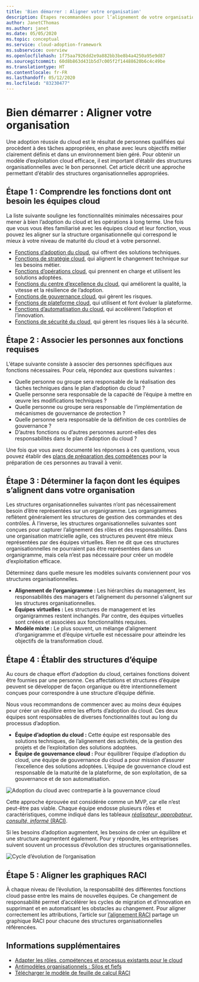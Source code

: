 ```yaml
---
title: 'Bien démarrer : Aligner votre organisation'
description: Étapes recommandées pour l’alignement de votre organisation afin que vous soyez prêt pour une adoption réussie du cloud.
author: JanetCThomas
ms.author: janet
ms.date: 05/05/2020
ms.topic: conceptual
ms.service: cloud-adoption-framework
ms.subservice: overview
ms.openlocfilehash: 1f75aa7926dd2e9a882bb3be8b4a4250a95e9d87
ms.sourcegitcommit: 60d8b863d431b5d7c005f2f14488620b6c4c49be
ms.translationtype: HT
ms.contentlocale: fr-FR
ms.lasthandoff: 05/12/2020
ms.locfileid: "83230477"
---
```

# <a name="get-started-align-your-organization"></a>Bien démarrer : Aligner votre organisation

Une adoption réussie du cloud est le résultat de personnes qualifiées qui procèdent à des tâches appropriées, en phase avec leurs objectifs métier clairement définis et dans un environnement bien géré. Pour obtenir un modèle d’exploitation cloud efficace, il est important d’établir des structures organisationnelles avec le bon personnel. Cet article décrit une approche permettant d’établir des structures organisationnelles appropriées.

## <a name="step-1-understand-the-functions-required-for-successful-cloud-teams"></a>Étape 1 : Comprendre les fonctions dont ont besoin les équipes cloud

La liste suivante souligne les fonctionnalités minimales nécessaires pour mener à bien l’adoption du cloud et les opérations à long terme. Une fois que vous vous êtes familiarisé avec les équipes cloud et leur fonction, vous pouvez les aligner sur la structure organisationnelle qui correspond le mieux à votre niveau de maturité du cloud et à votre personnel.

- [Fonctions d’adoption du cloud](../organize/cloud-adoption.md), qui offrent des solutions techniques.
- [Fonctions de stratégie cloud](../organize/cloud-strategy.md), qui alignent le changement technique sur les besoins métier.
- [Fonctions d’opérations cloud](../organize/cloud-operations.md), qui prennent en charge et utilisent les solutions adoptées.
- [Fonctions du centre d’excellence du cloud](../organize/cloud-center-of-excellence.md), qui améliorent la qualité, la vitesse et la résilience de l’adoption.
- [Fonctions de gouvernance cloud](../organize/cloud-governance.md), qui gèrent les risques.
- [Fonctions de plateforme cloud](../organize/cloud-platform.md), qui utilisent et font évoluer la plateforme.
- [Fonctions d’automatisation du cloud](../organize/cloud-automation.md), qui accélèrent l’adoption et l’innovation.
- [Fonctions de sécurité du cloud](../organize/cloud-security.md), qui gèrent les risques liés à la sécurité.

## <a name="step-2-map-people-to-the-required-functions"></a>Étape 2 : Associer les personnes aux fonctions requises

L’étape suivante consiste à associer des personnes spécifiques aux fonctions nécessaires. Pour cela, répondez aux questions suivantes :

- Quelle personne ou groupe sera responsable de la réalisation des tâches techniques dans le plan d’adoption du cloud ?
- Quelle personne sera responsable de la capacité de l’équipe à mettre en œuvre les modifications techniques ?
- Quelle personne ou groupe sera responsable de l’implémentation de mécanismes de gouvernance de protection ?
- Quelle personne sera responsable de la définition de ces contrôles de gouvernance ?
- D’autres fonctions ou d’autres personnes auront-elles des responsabilités dans le plan d’adoption du cloud ?

Une fois que vous avez documenté les réponses à ces questions, vous pouvez établir des [plans de préparation des compétences](../plan/adapt-roles-skills-processes.md) pour la préparation de ces personnes au travail à venir.

## <a name="step-3-determine-how-teams-align-within-your-organization"></a>Étape 3 : Déterminer la façon dont les équipes s’alignent dans votre organisation

Les structures organisationnelles suivantes n’ont pas nécessairement besoin d’être représentées sur un organigramme. Les organigrammes reflètent généralement les structures de gestion des commandes et des contrôles. À l’inverse, les structures organisationnelles suivantes sont conçues pour capturer l’alignement des rôles et des responsabilités. Dans une organisation matricielle agile, ces structures peuvent être mieux représentées par des équipes virtuelles. Rien ne dit que ces structures organisationnelles ne pourraient pas être représentées dans un organigramme, mais cela n’est pas nécessaire pour créer un modèle d’exploitation efficace.

Déterminez dans quelle mesure les modèles suivants conviennent pour vos structures organisationnelles.

- **Alignement de l’organigramme :** Les hiérarchies du management, les responsabilités des managers et l’alignement du personnel s’alignent sur les structures organisationnelles.
- **Équipes virtuelles :** Les structures de management et les organigrammes restent inchangés. Par contre, des équipes virtuelles sont créées et associées aux fonctionnalités requises.
- **Modèle mixte :** Le plus souvent, un mélange d’alignement d’organigramme et d’équipe virtuelle est nécessaire pour atteindre les objectifs de la transformation cloud.

## <a name="step-4-establish-team-structures"></a>Étape 4 : Établir des structures d’équipe

Au cours de chaque effort d’adoption du cloud, certaines fonctions doivent être fournies par une personne. Ces affectations et structures d’équipe peuvent se développer de façon organique ou être intentionnellement conçues pour correspondre à une structure d’équipe définie.

Nous vous recommandons de commencer avec au moins deux équipes pour créer un équilibre entre les efforts d’adoption du cloud. Ces deux équipes sont responsables de diverses fonctionnalités tout au long du processus d’adoption.

- **Équipe d’adoption du cloud :** Cette équipe est responsable des solutions techniques, de l’alignement des activités, de la gestion des projets et de l’exploitation des solutions adoptées.
- **Équipe de gouvernance cloud :** Pour équilibrer l’équipe d’adoption du cloud, une équipe de gouvernance du cloud a pour mission d’assurer l’excellence des solutions adoptées. L’équipe de gouvernance cloud est responsable de la maturité de la plateforme, de son exploitation, de sa gouvernance et de son automatisation.

![Adoption du cloud avec contrepartie à la gouvernance cloud](../_images/ready/org-ready-best-practice.png)

Cette approche éprouvée est considérée comme un MVP, car elle n’est peut-être pas viable. Chaque équipe endosse plusieurs rôles et caractéristiques, comme indiqué dans les tableaux [*réalisateur, approbateur, consulté, informé* (RACI)](../organize/raci-alignment.md).

Si les besoins d’adoption augmentent, les besoins de créer un équilibre et une structure augmentent également. Pour y répondre, les entreprises suivent souvent un processus d’évolution des structures organisationnelles.

![Cycle d’évolution de l’organisation](../_images/ready/org-ready-maturity.png)

## <a name="step-5-align-raci-charts"></a>Étape 5 : Aligner les graphiques RACI

À chaque niveau de l’évolution, la responsabilité des différentes fonctions cloud passe entre les mains de nouvelles équipes. Ce changement de responsabilité permet d’accélérer les cycles de migration et d’innovation en supprimant et en automatisant les obstacles au changement. Pour aligner correctement les attributions, l’article sur [l’alignement RACI](../organize/raci-alignment.md) partage un graphique RACI pour chacune des structures organisationnelles référencées.

## <a name="additional-information"></a>Informations supplémentaires

- [Adapter les rôles, compétences et processus existants pour le cloud](../plan/adapt-roles-skills-processes.md)
- [Antimodèles organisationnels : Silos et fiefs](../organize/fiefdoms-silos.md)
- [Télécharger le modèle de feuille de calcul RACI](https://archcenter.blob.core.windows.net/cdn/fusion/management/raci-template.xlsx)
